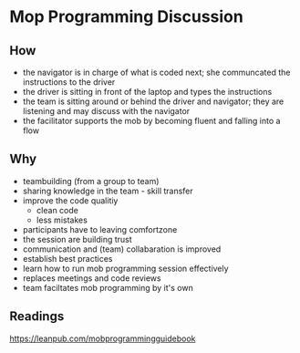 # Mop Programming Discussion

## How

* the navigator is in charge of what is coded next; she communcated the instructions to the driver
* the driver is sitting in front of the laptop and types the instructions
* the team is sitting around or behind the driver and navigator; they are listening and may discuss with the navigator
* the facilitator supports the mob by becoming fluent and falling into a flow


## Why

* teambuilding (from a group to team)
* sharing knowledge in the team - skill transfer
* improve the code qualitiy
	* clean code
	* less mistakes
* participants have to leaving comfortzone
* the session are building trust
* communication and (team) collabaration is improved
* establish best practices
* learn how to run mob programming session effectively
* replaces meetings and code reviews
* team faciltates mob programming by it's own

## Readings

https://leanpub.com/mobprogrammingguidebook